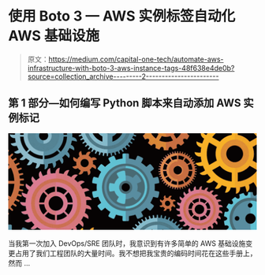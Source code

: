 # 使用 Boto 3 — AWS 实例标签自动化 AWS 基础设施

> 原文：<https://medium.com/capital-one-tech/automate-aws-infrastructure-with-boto-3-aws-instance-tags-48f638e4de0b?source=collection_archive---------2----------------------->

## 第 1 部分—如何编写 Python 脚本来自动添加 AWS 实例标记

![](img/47983652c2b54952a4b745ce0c11a1c1.png)

当我第一次加入 DevOps/SRE 团队时，我意识到有许多简单的 AWS 基础设施变更占用了我们工程团队的大量时间。我不想把我宝贵的编码时间花在这些手册上，然而 …